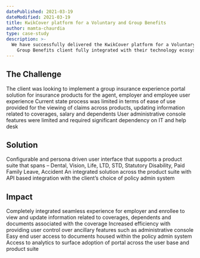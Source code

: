 ```yaml
---
datePublished: 2021-03-19
dateModified: 2021-03-19
title: KwikCover platform for a Voluntary and Group Benefits
author: mamta-chaurdia
type: case-study
description: >-
  We have successfully delivered the KwikCover platform for a Voluntary and
    Group Benefits client fully integrated with their technology ecosystem.
---
```


## The Challenge

The client was looking to implement a group insurance experience portal solution
for insurance products for the agent, employer and employee user experience
Current state process was limited in terms of ease of use provided for the
viewing of claims across products, updating information related to coverages,
salary and dependents User administrative console features were limited and
required significant dependency on IT and help desk

## Solution

Configurable and persona driven user interface that supports a product suite
that spans – Dental, Vision, Life, LTD, STD, Statutory Disability, Paid Family
Leave, Accident An integrated solution across the product suite with API based
integration with the client’s choice of policy admin system

## Impact

Completely integrated seamless experience for employer and enrollee to view and
update information related to coverages, dependents and documents associated
with the coverage Increased efficiency with providing user control over
ancillary features such as administrative console Easy end user access to
documents housed within the policy admin system Access to analytics to surface
adoption of portal across the user base and product suite
